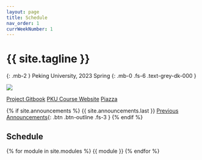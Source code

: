 ```yaml
---
layout: page
title: Schedule
nav_order: 1
currWeekNumber: 1
---
```


# {{ site.tagline }}
{: .mb-2 }
Peking University, 2023 Spring
{: .mb-0 .fs-6 .text-grey-dk-000 }

<img src="/sp22/assets/images/pkuos.svg">

<p>
<a href="https://alfredthiel.gitbook.io/pintosbook/" class="btn btn-purple">Project Gitbook</a>
<a href="https://course.pku.edu.cn" class="btn btn-green">PKU Course Website</a>
<a href="https://piazza.com/pku.edu.cn/spring2023/04834490" class="btn btn-blue">Piazza</a>
</p>

{% if site.announcements %}
{{ site.announcements.last }}
[Previous Announcements](announcements.md){: .btn .btn-outline .fs-3 }
{% endif %}

## Schedule
{% for module in site.modules %}
<a name="week-{{module.weekNumber}}"></a>
{{ module }}
{% endfor %}

